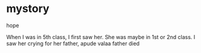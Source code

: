 # mystory
hope

When I was in 5th class, I first saw her. She was maybe in 1st or 2nd class. I saw her crying for her father, apude valaa father died 

